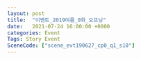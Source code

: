 ```yaml
---
layout: post
title:  "이벤트_2019여름_0화_오프닝"
date:   2021-07-24 16:00:00 +0000
categories: Event
Tags: Story Event
SceneCode: ["scene_evt190627_cp0_q1_s10"]
---
```

